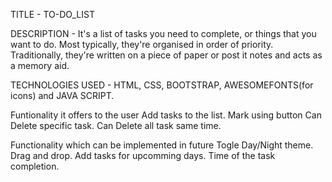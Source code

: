 TITLE - TO-DO_LIST

DESCRIPTION - It's a list of tasks you need to complete, or things that you want to do. Most typically, they're organised in order of priority. Traditionally, they're written on a piece of paper or post it notes and acts as a memory aid.

TECHNOLOGIES USED - HTML, CSS, BOOTSTRAP, AWESOMEFONTS(for icons) and JAVA SCRIPT.

Funtionality it offers to the user Add tasks to the list. Mark using button Can Delete specific task. Can Delete all task same time.

Functionality which can be implemented in future Togle Day/Night theme. Drag and drop. Add tasks for upcomming days. Time of the task completion.
